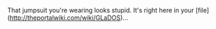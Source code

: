 That jumpsuit you're wearing looks stupid. It's right here in your [file] (http://theportalwiki.com/wiki/GLaDOS)...
